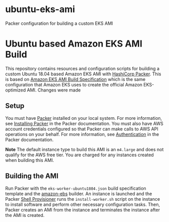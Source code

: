 # ubuntu-eks-ami
Packer configuration for building a custom EKS AMI
# Ubuntu based Amazon EKS AMI Build 

This repository contains resources and configuration scripts for building a
custom Ubuntu 18.04 based Amazon EKS AMI with [HashiCorp Packer](https://www.packer.io/).
This is based on [Amazon EKS AMI Build Specification](https://github.com/awslabs/amazon-eks-ami)
which is the same configuration that Amazon EKS uses to create the official Amazon
EKS-optimized AMI. Changes were made

## Setup

You must have [Packer](https://www.packer.io/) installed on your local system.
For more information, see [Installing Packer](https://www.packer.io/docs/install/index.html)
in the Packer documentation. You must also have AWS account credentials
configured so that Packer can make calls to AWS API operations on your behalf.
For more information, see [Authentication](https://www.packer.io/docs/builders/amazon.html#specifying-amazon-credentials)
in the Packer documentation.

**Note**
The default instance type to build this AMI is an `m4.large` and does not
qualify for the AWS free tier. You are charged for any instances created
when building this AMI.

## Building the AMI

Run Packer with the `eks-worker-ubuntu1804.json` build specification
template and the [amazon-ebs](https://www.packer.io/docs/builders/amazon-ebs.html)
builder. An instance is launched and the Packer [Shell
Provisioner](https://www.packer.io/docs/provisioners/shell.html) runs the
`install-worker.sh` script on the instance to install software and perform other
necessary configuration tasks.  Then, Packer creates an AMI from the instance
and terminates the instance after the AMI is created.
